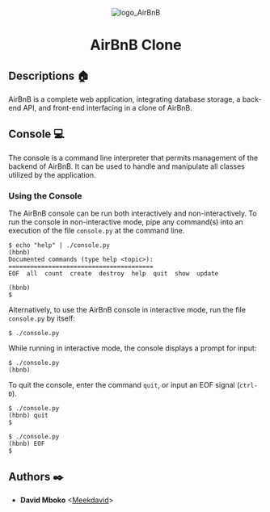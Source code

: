 <p align=center>
    <img src="https://github.com/ShagizMan/AirBnB_clone/blob/master/assets/alx-bnb_logo.png" alt="logo_AirBnB">
</p>

<h1 align=center> AirBnB Clone </h1>

## Descriptions :house:

AirBnB is a complete web application, integrating database storage, a back-end API, and front-end interfacing in a clone of AirBnB.

## Console :computer:

The console is a command line interpreter that permits management of the backend of AirBnB. It can be used to handle and manipulate all classes utilized by the application.

### Using the Console

The AirBnB console can be run both interactively and non-interactively. 
To run the console in non-interactive mode, pipe any command(s) into an execution 
of the file `console.py` at the command line.

```
$ echo "help" | ./console.py
(hbnb) 
Documented commands (type help <topic>):
========================================
EOF  all  count  create  destroy  help  quit  show  update

(hbnb) 
$
```

Alternatively, to use the AirBnB console in interactive mode, run the 
file `console.py` by itself:

```
$ ./console.py
```

While running in interactive mode, the console displays a prompt for input:

```
$ ./console.py
(hbnb) 
```

To quit the console, enter the command `quit`, or input an EOF signal 
(`ctrl-D`).

```
$ ./console.py
(hbnb) quit
$
```

```
$ ./console.py
(hbnb) EOF
$
```

## Authors :black_nib:
* **David Mboko** <[Meekdavid](https://github.com/Meekdavid)>

